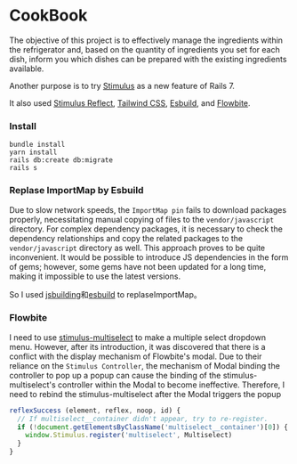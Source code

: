# CookBook

The objective of this project is to effectively manage the ingredients within the refrigerator and, based on the quantity of ingredients you set for each dish, inform you which dishes can be prepared with the existing ingredients available.

Another purpose is to try [Stimulus](https://stimulus.hotwired.dev/) as a new feature of Rails 7.

It also used [Stimulus Reflect](https://stimulus.hotwired.dev/reference/reflect), [Tailwind CSS](https://tailwindcss.com/), [Esbuild](https://esbuild.github.io/), and [Flowbite](https://flowbite.com/). 

### Install

```
bundle install
yarn install
rails db:create db:migrate
rails s
```

### Replase ImportMap by Esbuild

Due to slow network speeds, the `ImportMap pin` fails to download packages properly, necessitating manual copying of files to the `vendor/javascript` directory. For complex dependency packages, it is necessary to check the dependency relationships and copy the related packages to the `vendor/javascript` directory as well.
This approach proves to be quite inconvenient. It would be possible to introduce JS dependencies in the form of gems; however, some gems have not been updated for a long time, making it impossible to use the latest versions.

So I used [jsbuilding](https://github.com/evilmartians/jsbuilding)和[esbuild](https://esbuild.github.io/) to replaseImportMap。

### Flowbite

I need to use [stimulus-multiselect](https://dev.to/wizardhealth/stimulus-multiselect-4m8p) to make a multiple select dropdown menu. However, after its introduction, it was discovered that there is a conflict with the display mechanism of Flowbite's modal.
Due to their reliance on the `Stimulus Controller`, the mechanism of Modal binding the controller to pop up a popup can cause the binding of the stimulus-multiselect's controller within the Modal to become ineffective. Therefore, I need to rebind the stimulus-multiselect after the Modal triggers the popup

```js
reflexSuccess (element, reflex, noop, id) {
  // If multiselect__container didn't appear, try to re-register.
  if (!document.getElementsByClassName('multiselect__container')[0]) {
    window.Stimulus.register('multiselect', Multiselect)
  }
}
```
